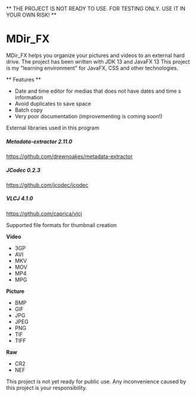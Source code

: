 ** THE PROJECT IS NOT READY TO USE. FOR TESTING ONLY. USE IT IN YOUR OWN RISK! **


# MDir_FX
MDir_FX helps you organize your pictures and videos to an external hard drive.
The project has been written with JDK 13 and JavaFX 13
This project is my "learning environment" for JavaFX, CSS and other technologies.

** Features **
* Date and time editor for medias that does not have dates and time s information
* Avoid duplicates to save space
* Batch copy
* Very poor documentation (improvementing is coming soon!)


External libraries used in this program

##### Metadata-extractor 2.11.0
https://github.com/drewnoakes/metadata-extractor

##### JCodec 0.2.3
https://github.com/jcodec/jcodec

##### VLCJ 4.1.0
https://github.com/caprica/vlcj

Supported file formats for thumbnail creation

__Video__
- 3GP
- AVI
- MKV
- MOV
- MP4
- MPG

 __Picture__
- BMP
- GIF
- JPG
- JPEG
- PNG
- TIF
- TIFF

__Raw__
- CR2
- NEF

This project is not yet ready for public use.
Any inconvenience caused by this project is your responsibility.